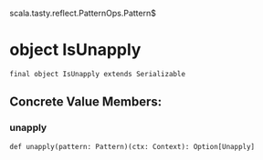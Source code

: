 scala.tasty.reflect.PatternOps.Pattern$
# object IsUnapply

<pre><code class="language-scala" >final object IsUnapply extends Serializable</pre></code>
## Concrete Value Members:
### unapply
<pre><code class="language-scala" >def unapply(pattern: Pattern)(ctx: Context): Option[Unapply]</pre></code>

